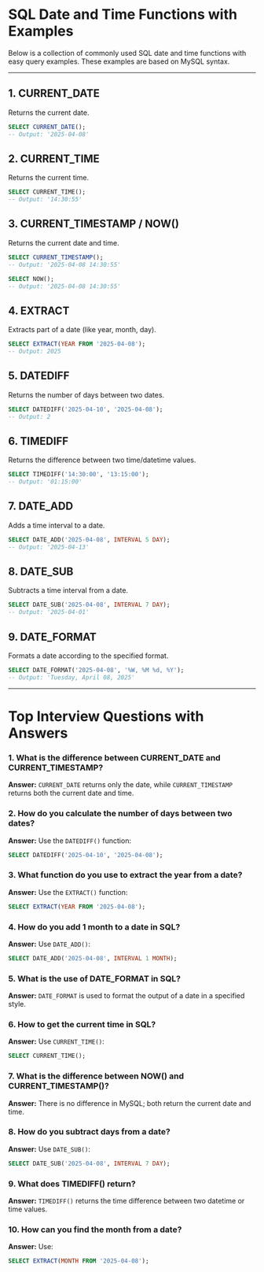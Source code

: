 # SQL Date and Time Functions with Examples

Below is a collection of commonly used SQL date and time functions with easy query examples. These examples are based on MySQL syntax.

---

## 1. CURRENT_DATE
Returns the current date.
```sql
SELECT CURRENT_DATE();
-- Output: '2025-04-08'
```

## 2. CURRENT_TIME
Returns the current time.
```sql
SELECT CURRENT_TIME();
-- Output: '14:30:55'
```

## 3. CURRENT_TIMESTAMP / NOW()
Returns the current date and time.
```sql
SELECT CURRENT_TIMESTAMP();
-- Output: '2025-04-08 14:30:55'

SELECT NOW();
-- Output: '2025-04-08 14:30:55'
```

## 4. EXTRACT
Extracts part of a date (like year, month, day).
```sql
SELECT EXTRACT(YEAR FROM '2025-04-08');
-- Output: 2025
```

## 5. DATEDIFF
Returns the number of days between two dates.
```sql
SELECT DATEDIFF('2025-04-10', '2025-04-08');
-- Output: 2
```

## 6. TIMEDIFF
Returns the difference between two time/datetime values.
```sql
SELECT TIMEDIFF('14:30:00', '13:15:00');
-- Output: '01:15:00'
```

## 7. DATE_ADD
Adds a time interval to a date.
```sql
SELECT DATE_ADD('2025-04-08', INTERVAL 5 DAY);
-- Output: '2025-04-13'
```

## 8. DATE_SUB
Subtracts a time interval from a date.
```sql
SELECT DATE_SUB('2025-04-08', INTERVAL 7 DAY);
-- Output: '2025-04-01'
```

## 9. DATE_FORMAT
Formats a date according to the specified format.
```sql
SELECT DATE_FORMAT('2025-04-08', '%W, %M %d, %Y');
-- Output: 'Tuesday, April 08, 2025'
```

---

# Top Interview Questions with Answers

### 1. **What is the difference between CURRENT_DATE and CURRENT_TIMESTAMP?**
**Answer:** `CURRENT_DATE` returns only the date, while `CURRENT_TIMESTAMP` returns both the current date and time.

### 2. **How do you calculate the number of days between two dates?**
**Answer:** Use the `DATEDIFF()` function:
```sql
SELECT DATEDIFF('2025-04-10', '2025-04-08');
```

### 3. **What function do you use to extract the year from a date?**
**Answer:** Use the `EXTRACT()` function:
```sql
SELECT EXTRACT(YEAR FROM '2025-04-08');
```

### 4. **How do you add 1 month to a date in SQL?**
**Answer:** Use `DATE_ADD()`:
```sql
SELECT DATE_ADD('2025-04-08', INTERVAL 1 MONTH);
```

### 5. **What is the use of DATE_FORMAT in SQL?**
**Answer:** `DATE_FORMAT` is used to format the output of a date in a specified style.

### 6. **How to get the current time in SQL?**
**Answer:** Use `CURRENT_TIME()`:
```sql
SELECT CURRENT_TIME();
```

### 7. **What is the difference between NOW() and CURRENT_TIMESTAMP()?**
**Answer:** There is no difference in MySQL; both return the current date and time.

### 8. **How do you subtract days from a date?**
**Answer:** Use `DATE_SUB()`:
```sql
SELECT DATE_SUB('2025-04-08', INTERVAL 7 DAY);
```

### 9. **What does TIMEDIFF() return?**
**Answer:** `TIMEDIFF()` returns the time difference between two datetime or time values.

### 10. **How can you find the month from a date?**
**Answer:** Use:
```sql
SELECT EXTRACT(MONTH FROM '2025-04-08');
```


